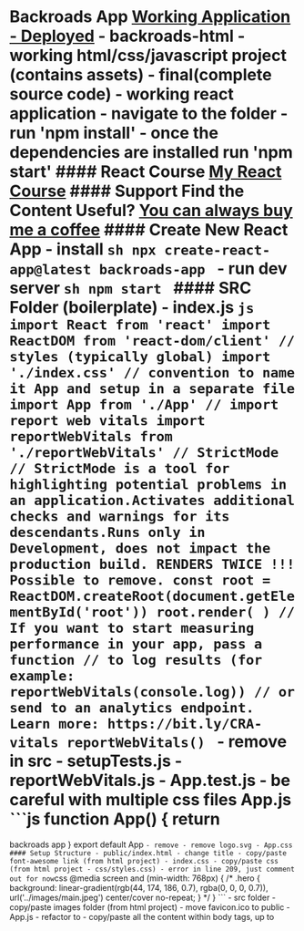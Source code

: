 # Backroads App [Working Application - Deployed](https://backroads-app.netlify.app/) - backroads-html - working html/css/javascript project (contains assets) - final(complete source code) - working react application - navigate to the folder - run 'npm install' - once the dependencies are installed run 'npm start' #### React Course [My React Course](https://www.udemy.com/course/react-tutorial-and-projects-course/?referralCode=FEE6A921AF07E2563CEF) #### Support Find the Content Useful? [You can always buy me a coffee](https://www.buymeacoffee.com/johnsmilga) #### Create New React App - install ```sh npx create-react-app@latest backroads-app ``` - run dev server ```sh npm start ``` #### SRC Folder (boilerplate) - index.js ```js import React from 'react' import ReactDOM from 'react-dom/client' // styles (typically global) import './index.css' // convention to name it App and setup in a separate file import App from './App' // import report web vitals import reportWebVitals from './reportWebVitals' // StrictMode // StrictMode is a tool for highlighting potential problems in an application.Activates additional checks and warnings for its descendants.Runs only in Development, does not impact the production build. RENDERS TWICE !!! Possible to remove. const root = ReactDOM.createRoot(document.getElementById('root')) root.render( ) // If you want to start measuring performance in your app, pass a function // to log results (for example: reportWebVitals(console.log)) // or send to an analytics endpoint. Learn more: https://bit.ly/CRA-vitals reportWebVitals() ``` - remove in src - setupTests.js - reportWebVitals.js - App.test.js - be careful with multiple css files App.js ```js function App() { return 
backroads app
} export default App ``` - remove - remove logo.svg - App.css #### Setup Structure - public/index.html - change title - copy/paste font-awesome link (from html project) - index.css - copy/paste css (from html project - css/styles.css) - error in line 209, just comment out for now ```css @media screen and (min-width: 768px) { /* .hero { background: linear-gradient(rgb(44, 174, 186, 0.7), rgba(0, 0, 0, 0.7)), url('../images/main.jpeg') center/cover no-repeat; } */ } ``` - src folder - copy/paste images folder (from html project) - move favicon.ico to public - App.js - refactor to - copy/paste all the content within body tags, up to 

